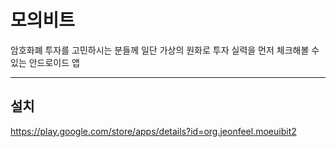 # 모의비트
암호화폐 투자를 고민하시는 분들께 일단 가상의 원화로 투자 실력을 먼저 체크해볼 수 있는 안드로이드 앱
***
## 설치
https://play.google.com/store/apps/details?id=org.jeonfeel.moeuibit2
